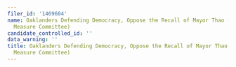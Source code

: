```yaml
---
filer_id: '1469604'
name: Oaklanders Defending Democracy, Oppose the Recall of Mayor Thao (Thao Ballot
  Measure Committee)
candidate_controlled_id: ''
data_warning: ''
title: Oaklanders Defending Democracy, Oppose the Recall of Mayor Thao (Thao Ballot
  Measure Committee)
---
```

